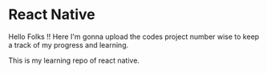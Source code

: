 # React Native
Hello Folks !! Here I'm gonna upload the codes project number wise to keep a track of my progress and learning.

This is my learning repo of react native.